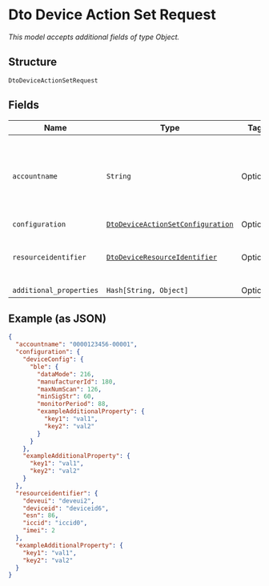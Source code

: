 
# Dto Device Action Set Request

*This model accepts additional fields of type Object.*

## Structure

`DtoDeviceActionSetRequest`

## Fields

| Name | Type | Tags | Description |
|  --- | --- | --- | --- |
| `accountname` | `String` | Optional | The numeric account name, which must include leading zeros |
| `configuration` | [`DtoDeviceActionSetConfiguration`](../../doc/models/dto-device-action-set-configuration.md) | Optional | - |
| `resourceidentifier` | [`DtoDeviceResourceIdentifier`](../../doc/models/dto-device-resource-identifier.md) | Optional | Device identifiers, one or more are required |
| `additional_properties` | `Hash[String, Object]` | Optional | - |

## Example (as JSON)

```json
{
  "accountname": "0000123456-00001",
  "configuration": {
    "deviceConfig": {
      "ble": {
        "dataMode": 216,
        "manufacturerId": 180,
        "maxNumScan": 126,
        "minSigStr": 60,
        "monitorPeriod": 88,
        "exampleAdditionalProperty": {
          "key1": "val1",
          "key2": "val2"
        }
      }
    },
    "exampleAdditionalProperty": {
      "key1": "val1",
      "key2": "val2"
    }
  },
  "resourceidentifier": {
    "deveui": "deveui2",
    "deviceid": "deviceid6",
    "esn": 86,
    "iccid": "iccid0",
    "imei": 2
  },
  "exampleAdditionalProperty": {
    "key1": "val1",
    "key2": "val2"
  }
}
```

